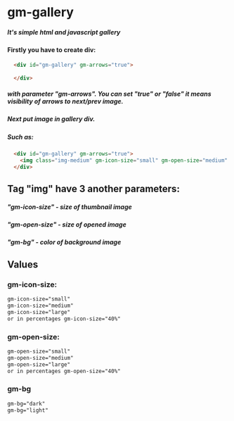 # gm-gallery
##### It's simple html and javascript gallery

#### Firstly you have to create div:

```html
  <div id="gm-gallery" gm-arrows="true">
  
  </div>
```

##### with parameter "gm-arrows". You can set "true" or "false" it means visibility of arrows to next/prev image.

##### Next put image in gallery div. 
##### Such as:

```html
  <div id="gm-gallery" gm-arrows="true">
    <img class="img-medium" gm-icon-size="small" gm-open-size="medium" gm-bg="dark" src="img/picture2.jpg">
  </div>
```
  
## Tag "img" have 3 another parameters:

##### "gm-icon-size" - size of thumbnail image
##### "gm-open-size" - size of opened image
##### "gm-bg" - color of background image

## Values

### gm-icon-size:

```html
gm-icon-size="small"
gm-icon-size="medium"
gm-icon-size="large"
or in percentages gm-icon-size="40%"
```

### gm-open-size:

```html
gm-open-size="small"
gm-open-size="medium"
gm-open-size="large"
or in percentages gm-open-size="40%"
```

### gm-bg
```html
gm-bg="dark"
gm-bg="light"
```

